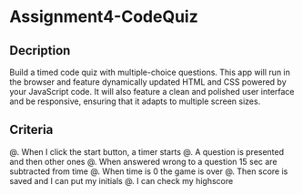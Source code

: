# Assignment4-CodeQuiz

## Decription
Build a timed code quiz with multiple-choice questions. This app will run in the browser and feature dynamically updated HTML and CSS powered by your JavaScript code. It will also feature a clean and polished user interface and be responsive, ensuring that it adapts to multiple screen sizes.

## Criteria
@. When I click the start button, a timer starts
@. A question is presented and then other ones
@. When answered wrong to a question 15 sec are subtracted from time
@. When time is 0 the game is over
@. Then score is saved and I can put my initials
@. I can check my highscore
```

